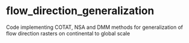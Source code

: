 # flow_direction_generalization
Code implementing COTAT, NSA and DMM methods for generalization of flow direction rasters on continental to global scale 
